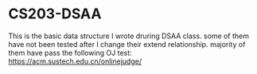 # CS203-DSAA
This is the basic data structure I wrote druring DSAA class.
some of them have not been tested after I change their extend relationship.
majority of them have pass the following OJ test:
https://acm.sustech.edu.cn/onlinejudge/
